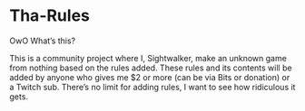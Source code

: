 # Tha-Rules
OwO What’s this?

This is a community project where I, Sightwalker, make an unknown game from nothing based on the rules added. These rules and its contents will be added by anyone who gives me $2 or more (can be via Bits or donation) or a Twitch sub. There’s no limit for adding rules, I want to see how ridiculous it gets.

